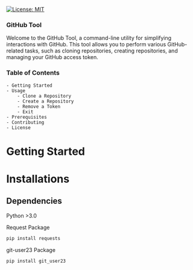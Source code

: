 [![License: MIT](https://img.shields.io/badge/License-MIT-yellow.svg)](https://opensource.org/licenses/MIT)

### GitHub Tool

Welcome to the GitHub Tool, a command-line utility for simplifying interactions with GitHub. This tool allows you to perform various GitHub-related tasks, such as cloning repositories, creating repositories, and managing your GitHub access token.

### Table of Contents

    - Getting Started
    - Usage
        - Clone a Repository
        - Create a Repository
        - Remove a Token
        - Exit
    - Prerequisites
    - Contributing
    - License

# Getting Started

# Installations

## Dependencies

Python >3.0

Request Package

```bash
pip install requests
```

git-user23 Package

```bash
pip install git_user23
```
